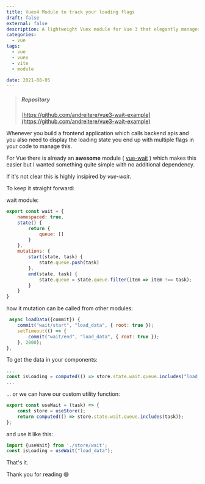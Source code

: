 ```yaml
---
title: Vuex4 Module to track your loading flags
draft: false
external: false
description: A lightweight Vuex module for Vue 3 that elegantly manages loading states across your application, with practical examples and zero dependencies.
categories:
  - vue
tags:
  - vue
  - vuex
  - vite
  - module

date: 2021-08-05
---
```


> ##### Repository
> [https://github.com/andreitere/vue3-wait-example](https://github.com/andreitere/vue3-wait-example)


Whenever you build a frontend application which calls backend apis and you also need to display the loading state you end up with multiple flags
in your code to manage this.

For Vue there is already an **awesome** module ( [vue-wait](https://github.com/f/vue-wait) ) which makes this easier but I wanted something quite simple with no additional dependency.

If it's not clear this is highly insipired by *vue-wait*.

To keep it straight forward:

wait module:
```js
export const wait = {
    namespaced: true,
    state() {
        return {
            queue: []
        }
    },
    mutations: {
        start(state, task) {
            state.queue.push(task)
        },
        end(state, task) {
            state.queue = state.queue.filter(item => item !== task);
        }
    }
}
```

how it mutation can be called from other modules:

```js
 async loadData({commit}) {
    commit("wait/start", "load_data", { root: true });
    setTimeout(() => {
        commit("wait/end", "load_data", { root: true });
    }, 2000);
},
```


To get the data in your components:

```js
...
const isLoading = computed(() => store.state.wait.queue.includes("load_data"));
...
```


... or we can have our custom utility function:

```js
export const useWait = (task) => {
    const store = useStore();
    return computed(() => store.state.wait.queue.includes(task));
};
```

and use it like this:
```js
import {useWait} from './store/wait';
const isLoading = useWait("load_data");
```


That's it.

Thank you for reading 😄
